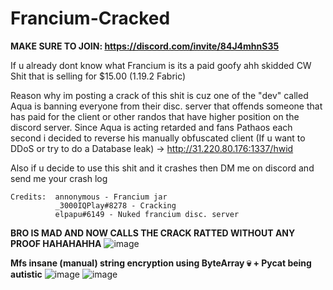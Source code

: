 # Francium-Cracked
**MAKE SURE TO JOIN: https://discord.com/invite/84J4mhnS35**

If u already dont know what Francium is its a paid goofy ahh skidded CW Shit that is selling for $15.00 (1.19.2 Fabric)

Reason why im posting a crack of this shit is cuz one of the "dev" called Aqua is banning everyone from their disc. server that offends someone that has paid for the client or other randos that have higher position on the discord server. Since Aqua is acting retarded and fans Pathaos each second i decided to reverse his manually obfuscated client (If u want to DDoS or try to do a Database leak) ->  http://31.220.80.176:1337/hwid

Also if u decide to use this shit and it crashes then DM me on discord and send me your crash log

```
Credits:  annonymous - Francium jar
          _3000IQPlay#8278 - Cracking
          elpapu#6149 - Nuked francium disc. server
```

**BRO IS MAD AND NOW CALLS THE CRACK RATTED WITHOUT ANY PROOF HAHAHAHHA**
![image](https://github.com/3000IQPlay/Francium-Cracked/assets/75604883/06ca7b80-a9f7-4593-905d-4ba2f6f5af8e)

**Mfs insane (manual) string encryption using ByteArray 💀 + Pycat being autistic**
![image](https://github.com/3000IQPlay/Francium-Cracked/assets/75604883/27947aca-f557-492d-93fd-881eec646bd5)
![image](https://github.com/3000IQPlay/Francium-Cracked/assets/75604883/a482c62a-a517-4b48-a307-244c933f5d7f)
